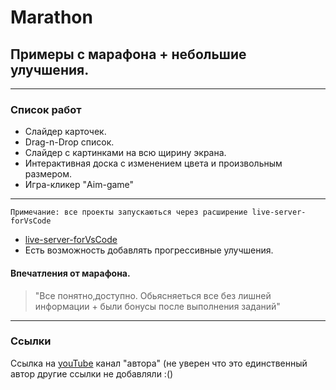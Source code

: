 # Marathon
## Примеры с марафона + небольшие улучшения.
***
### Список работ
- Слайдер карточек.
- Drag-n-Drop список.
- Слайдер с картинками на всю щирину экрана.
- Интерактивная доска с изменением цвета и произвольным размером.
- Игра-кликер "Aim-game"
***
```Примечание: все проекты запускаються через расширение live-server-forVsCode``` 
- [live-server-forVsCode](https://marketplace.visualstudio.com/items?itemName=ritwickdey.LiveServer)
- Есть возможность добавлять прогрессивные улучшения.
#### Впечатления от марафона.
>"Все понятно,доступно. Обьясняеться все без лишней информации + были бонусы после выполнения заданий" 
***
### Ссылки 
Ссылка на [youTube](https://www.youtube.com/channel/UCg8ss4xW9jASrqWGP30jXiw) канал "автора" (не уверен что это единственный автор другие ссылки не добавляли :() 
